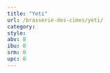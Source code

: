 ```yaml
---
title: "Yeti"
url: /brasserie-des-cimes/yeti/
category: 
style: 
abv: 8
ibu: 0
srm: 0
upc: 0
---
```


